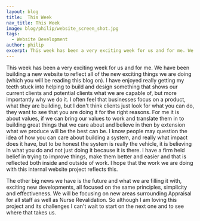 ```yaml
---
layout: blog
title:  This Week
nav_title: This Week
image: blog/philip/website_screen_shot.jpg
tags:
  - Website Development
author: philip
excerpt: This week has been a very exciting week for us and for me. We have been building a new website to reflect all of the new exciting things we are doing. I have enjoyed really getting my teeth stuck into helping to build and design something that shows our current clients and potential clients what we are capable of, but more importantly why we do it. I often feel that businesses focus on a product, what they are building, but I don't think clients just look for what you can do, they want to see that you are doing it for the right reasons. For me it is about values, if we can bring our values to work and translate them in to building great things that we care about and believe in then by extension what we produce will be the best can be. I know people may question the idea of how you can care about building a system, and really what impact does it have, but to be honest the system is really the vehicle, it is believing in what you do and not just doing it because it is there. I have a firm held belief in trying to improve things, make them better and easier and that is reflected both inside and outside of work. I hope that the work we are doing with this internal website project reflects this. 
---
```


This week has been a very exciting week for us and for me. We have been building a new website to reflect all of the new exciting things we are doing (which you will be reading this blog on). I have enjoyed really getting my teeth stuck into helping to build and design something that shows our current clients and potential clients what we are capable of, but more importantly why we do it. I often feel that businesses focus on a product, what they are building, but I don't think clients just look for what you can do, they want to see that you are doing it for the right reasons. For me it is about values, if we can bring our values to work and translate them in to building great things that we care about and believe in then by extension what we produce will be the best can be. I know people may question the idea of how you can care about building a system, and really what impact does it have, but to be honest the system is really the vehicle, it is believing in what you do and not just doing it because it is there. I have a firm held belief in trying to improve things, make them better and easier and that is reflected both inside and outside of work. I hope that the work we are doing with this internal website project reflects this. 

The other big news we have is the future and what we are filling it with, exciting new developments, all focused on the same principles, simplicity and effectiveness. We will be focusing on new areas surrounding Appraisal for all staff as well as Nurse Revalidation. So although I am loving this project and its challenges I can't wait to start on the next one and to see where that takes us.

